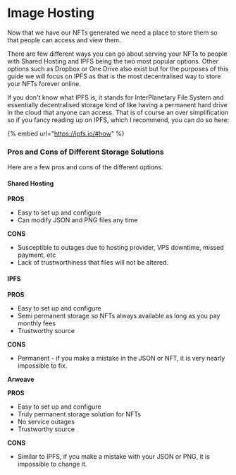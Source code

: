 # Image Hosting

Now that we have our NFTs generated we need a place to store them so that people can access and view them.

There are few different ways you can go about serving your NFTs to people with Shared Hosting and IPFS being the two most popular options. Other options such as Dropbox or One Drive also exist but for the purposes of this guide we will focus on IPFS as that is the most decentralised way to store your NFTs forever online.&#x20;

If you don't know what IPFS is, it stands for InterPlanetary File System and essentially decentralised storage kind of like having a permanent hard drive in the cloud that anyone can access. That is of course an over simplification so if you fancy reading up on IPFS, which I recommend, you can do so here:

{% embed url="https://ipfs.io/#how" %}

### Pros and Cons of Different Storage Solutions

Here are a few pros and cons of the different options.

#### **Shared Hosting**

**PROS**

* Easy to set up and configure
* Can modify JSON and PNG files any time

**CONS**

* Susceptible to outages due to hosting provider, VPS downtime, missed payment, etc
* Lack of trustworthiness that files will not be altered.

#### IPFS

**PROS**

* Easy to set up and configure
* Semi permanent storage so NFTs always available as long as you pay monthly fees
* Trustworthy source

**CONS**

* Permanent - if you make a mistake in the JSON or NFT, it is very nearly impossible to fix.



**Arweave**

**PROS**

* Easy to set up and configure
* Truly permanent storage solution for NFTs
* No service outages
* Trustworthy source

**CONS**

* Similar to IPFS, if you make a mistake with your JSON or PNG, it is impossible to change it.







